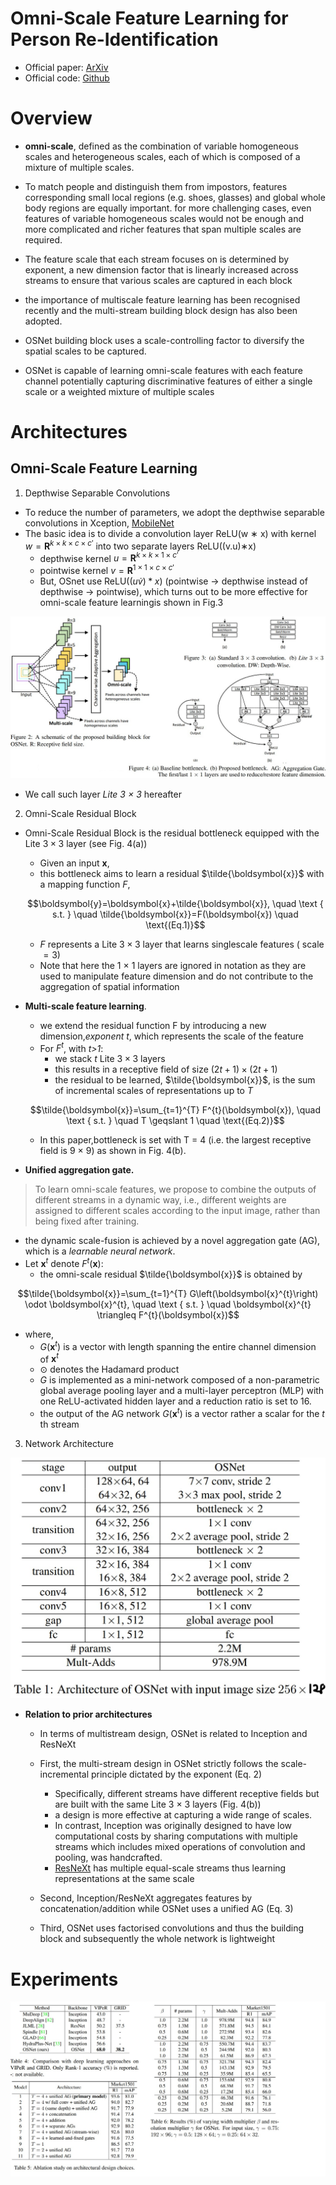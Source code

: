 # Omni-Scale Feature Learning for Person Re-Identification


* Official paper: [ArXiv](https://arxiv.org/pdf/1905.00953.pdf)
* Official code: [Github](https://github.com/KaiyangZhou/deep-person-reid)


# Overview
- **omni-scale**, defined as the combination of variable homogeneous scales and heterogeneous scales, each of which is composed of a mixture of multiple scales.
- To match people and distinguish them from impostors, features corresponding small local regions (e.g. shoes, glasses) and global whole body regions are equally important.
for more challenging cases, even features of variable homogeneous scales would not be enough and more complicated and richer features that span multiple scales are required. 

- The feature scale that each stream focuses on is determined by exponent, a new dimension factor that is linearly increased across streams to ensure that various scales are captured in each block

-  the importance of multiscale feature learning has been recognised recently and the multi-stream building block design has also been adopted.
-   OSNet building block uses a scale-controlling factor to diversify the spatial scales to be captured.
-   OSNet is capable of learning omni-scale features with each feature channel potentially capturing discriminative features of either a single scale or a weighted mixture of multiple scales

# Architectures

## Omni-Scale Feature Learning

1. Depthwise Separable Convolutions
- To reduce the number of parameters, we adopt the depthwise separable convolutions in Xception, [MobileNet](mobilenet.md) 
- The basic idea is to divide a convolution layer ReLU(w ∗ x) with kernel $w = \mathbf{R}^{k \times k \times c \times c'}$ into two separate layers ReLU((v.u)∗x)
  - depthwise kernel $u = \mathbf{R}^{k \times k \times 1 \times c'}$
  - pointwise kernel $v = \mathbf{R}^{1 \times 1 \times c \times c'}$
  - But, OSnet use $\text{ReLU} ((u \dot v) * x)$ (pointwise -> depthwise instead of depthwise -> pointwise), which turns out to be more effective for omni-scale feature learningis shown in Fig.3

![fig2-4](../../asset/images/Architectures/osnet-f4.jpg)

- We call such layer _Lite 3 × 3_ hereafter

2. Omni-Scale Residual Block
- Omni-Scale Residual Block is the residual bottleneck equipped with the Lite $3 \times 3$ layer (see Fig. 4(a))
  - Given an input $\boldsymbol{x}$, 
  - this bottleneck aims to learn a residual $\tilde{\boldsymbol{x}}$ with a mapping function _F_,
  
  $$\boldsymbol{y}=\boldsymbol{x}+\tilde{\boldsymbol{x}}, \quad \text { s.t. } \quad \tilde{\boldsymbol{x}}=F(\boldsymbol{x}) \quad \text{(Eq.1)}$$
  -  $F$ represents a Lite $3 \times 3$ layer that learns singlescale features $($ scale $=3)$
  -  Note that here the 1 × 1 layers are ignored in notation as they are used to manipulate feature dimension and do not contribute to the aggregation of spatial information

- **Multi-scale feature learning**. 
    - we extend the residual function F by introducing a new dimension,_exponent t_, which represents the scale of the feature
    - For $F^{t}$, with _t>1_:
      *   we stack _t_ Lite $3 \times 3$ layers
      *   this results in a receptive field of size $(2 t+1) \times(2 t+1)$
      *   the residual to be learned, $\tilde{\boldsymbol{x}}$, is the sum of incremental scales of representations up to $T$

    $$\tilde{\boldsymbol{x}}=\sum_{t=1}^{T} F^{t}(\boldsymbol{x}), \quad \text { s.t. } \quad T \geqslant 1  \quad \text{(Eq.2)}$$

    - In this paper,bottleneck is set with T = 4 (i.e. the largest receptive field is 9 × 9) as shown in Fig. 4(b).
  
-  **Unified aggregation gate.**

> To learn omni-scale features, we propose to combine the outputs of different streams in a dynamic way, i.e., different weights are assigned to different scales according to the input image, rather than being fixed after training.

   - the dynamic scale-fusion is achieved by a novel aggregation gate (AG), which is a _learnable neural network_.
   - Let $\boldsymbol{x}^{t}$ denote $F^{t}(\boldsymbol{x})$:
     - the omni-scale residual $\tilde{\boldsymbol{x}}$ is obtained by
  
   $$\tilde{\boldsymbol{x}}=\sum_{t=1}^{T} G\left(\boldsymbol{x}^{t}\right) \odot \boldsymbol{x}^{t}, \quad \text { s.t. } \quad \boldsymbol{x}^{t} \triangleq F^{t}(\boldsymbol{x})$$
      
   - where, 
     -  $G\left(\boldsymbol{x}^{t}\right)$ is a vector with length spanning the entire channel dimension of $\boldsymbol{x}^{t}$
     - $\odot$ denotes the Hadamard product
     - $G$ is implemented as a mini-network composed of a non-parametric global average pooling layer and a multi-layer perceptron (MLP) with one ReLU-activated hidden layer and a reduction ratio is set to $16 .$ 
     - the output of the AG network $G\left(\boldsymbol{x}^{t}\right)$ is a vector rather a scalar for the _t_ th stream

3. Network Architecture

![t1](../../asset/images/Architectures/osnet-t1.jpg)

- **Relation to prior architectures**
  - In terms of multistream design, OSNet is related to Inception and ResNeXt
  - First, the multi-stream design in OSNet strictly follows the scale-incremental principle dictated by the exponent (Eq. 2)
    * Specifically, different streams have different receptive fields but are built with the same Lite 3 × 3 layers (Fig. 4(b))
    * a design is more effective at capturing a wide range of scales.
    *  In contrast, Inception was originally designed to have low computational costs by sharing computations with multiple streams which includes mixed operations of convolution and pooling, was handcrafted.
    *  [ResNeXt](resnext.md) has multiple equal-scale streams thus learning representations at the same scale
    
  -  Second, Inception/ResNeXt aggregates features by concatenation/addition while OSNet uses a unified AG (Eq. 3)
  -  Third, OSNet uses factorised convolutions and thus the building block and subsequently the whole network is lightweight

# Experiments

![t4](../../asset/images/Architectures/osnet-tb46.jpg)
